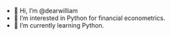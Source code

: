 - 👋 Hi, I’m @dearwilliam
- 👀 I’m interested in Python for financial econometrics.
- 🌱 I’m currently learning Python.

<!---
dearwilliam/dearwilliam is a ✨ special ✨ repository because its `README.md` (this file) appears on your GitHub profile.
You can click the Preview link to take a look at your changes.
--->
